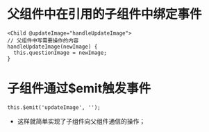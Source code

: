# 父组件中在引用的子组件中绑定事件
```
<Child @updateImage="handleUpdateImage">
// 父组件中写需要操作的内容
handleUpdateImage(newImage) {
  this.questionImage = newImage; 
}
```
# 子组件通过$emit触发事件
```
this.$emit('updateImage', '');
```
- 这样就简单实现了子组件向父组件通信的操作； 
